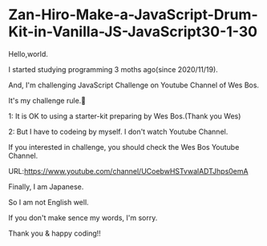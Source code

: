 # Zan-Hiro-Make-a-JavaScript-Drum-Kit-in-Vanilla-JS-JavaScript30-1-30

Hello,world.

I started studying programming 3 moths ago(since 2020/11/19).

And, I'm challenging JavaScript Challenge on Youtube Channel of Wes Bos.

It's my challenge rule.🔽

1: It is OK to using a starter-kit preparing by Wes Bos.(Thank you Wes)

2: But I have to codeing by myself. I don't watch Youtube Channel.

If you interested in challenge, you should check the Wes Bos Youtube Channel.

URL:https://www.youtube.com/channel/UCoebwHSTvwalADTJhps0emA
 
Finally, I am Japanese.
 
So I am not English well.

If you don't make sence my words, I'm sorry.
 
Thank you & happy coding!!
